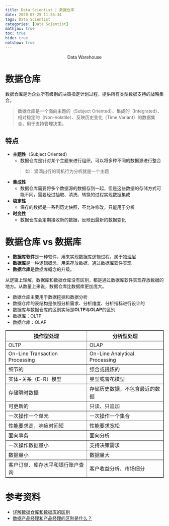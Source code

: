 ```yaml
---
title: Data Scientist | 数据仓库
date: 2020-07-25 11:36:34
tags: Data Scientist
categories: [Data Scientist]
mathjax: true
toc: true
hide: true
notshow: true
---
```


<center>Data Warehouse</center>
<!--more-->

# 数据仓库
数据仓库是为企业所有级别的决策指定计划过程，提供所有类型数据支持的战略集合。

> 数据仓库是一个面向主题的（Subject Oriented）、集成的（Integrated）、相对稳定的（Non-Volatile）、反映历史变化（Time Variant）的数据集合，用于支持管理决策。

## 特点
- **主题性**（Subject Oriented）
  - 数据仓库是针对某个主题来进行组织，可以将多种不同的数据源进行整合
  > 如：滴滴出行的司机行为分析就是一个主题
- **集成性**
  - 数据仓库需要将多个数据源的数据存到一起，但是这些数据的存储方式可能不同，需要经过抽取、清洗、转换的过程实现数据集成
- **稳定性**
  - 保存的数据是一系列历史快照，不允许修改，只能用于分析
- **时变性**
  - 数据仓库会定期接收新的数据，反映出最新的数据变化


# 数据仓库 vs 数据库
- **数据库软件**是一种软件，用来实现数据库逻辑过程，属于<u>物理层</u>
- **数据库**是一种逻辑概念，用来存放数据，通过数据库软件实现
- **数据仓库**是数据库概念的升级。

从逻辑上理解，数据库和数据仓库没有区别，都是通过数据库软件实现存放数据的地方。从数量上来说，数据仓库比数据库更加庞大。

- 数据仓库主要用于数据挖掘和数据分析
- 数据仓库的表结构是依照分析需求、分析维度、分析指标进行设计的
- 数据库与数据仓库的区别实际是**OLTP**与**OLAP**的区别
 - 数据库：OLTP
 - 数据仓库：OLAP


<div>
<style scoped>
    .dataframe tbody tr th:only-of-type {
        vertical-align: middle;
    }

    .dataframe tbody tr th {
        vertical-align: top;
    }

    .dataframe thead th {
        text-align: center;
    }
</style>
<table border="1" class="dataframe">
  <thead>
    <tr style="text-align: center;">
      <th>操作型处理</th>
      <th>分析型处理</th>
    </tr>
  </thead>
  <tbody>
    <tr>
      <td>OLTP</td>
      <td>OLAP</td>
    </tr>
    <tr>
      <td>On-Line Transaction Processing</td>
      <td>On-Line Analytical Processing</td>
    </tr>
    <tr>
      <td>细节的</td>
      <td>综合或提炼的</td>
    </tr>
    <tr>
      <td>实体-关系（E-R）模型</td>
      <td>星型或雪花模型</td>
    </tr>
    <tr>
      <td>存储瞬时数据</td>
      <td>存储历史数据，不包含最近的数据</td>
    </tr>
    <tr>
      <td>可更新的</td>
      <td>只读、只追加</td>
    </tr>
    <tr>
      <td>一次操作一个单元</td>
      <td>一次操作一个集合</td>
    </tr>
    <tr>
      <td>性能要求高，响应时间短</td>
      <td>性能要求宽松</td>
    </tr>
    <tr>
      <td>面向事务</td>
      <td>面向分析</td>
    </tr>
    <tr>
      <td>一次操作数据量小</td>
      <td>支持决策需求</td>
    </tr>
    <tr>
      <td>数据量小</td>
      <td>数据量大</td>
    </tr>
    <tr>
      <td>客户订单、库存水平和银行账户查询</td>
      <td>客户收益分析、市场细分</td>
    </tr>
    <tr>
  </tbody>
</table>
</div>


# 参考资料
- [详解数据仓库和数据库的区别](https://blog.csdn.net/maiduiyizu/article/details/80371410)
- [数据产品经理和产品经理的区别是什么？](https://mp.weixin.qq.com/s/Gc-dv7Zq7pI1jT4Rz3YyhQ)